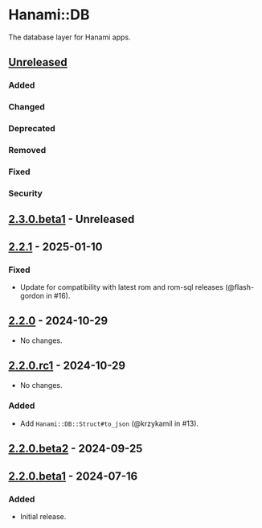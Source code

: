 # Hanami::DB

The database layer for Hanami apps.

## [Unreleased]

### Added

### Changed

### Deprecated

### Removed

### Fixed

### Security

## [2.3.0.beta1] - Unreleased

## [2.2.1] - 2025-01-10

### Fixed

- Update for compatibility with latest rom and rom-sql releases (@flash-gordon in #16).

## [2.2.0] - 2024-10-29

- No changes.

## [2.2.0.rc1] - 2024-10-29

- No changes.

### Added

- Add `Hanami::DB::Struct#to_json` (@krzykamil in #13).

## [2.2.0.beta2] - 2024-09-25

## [2.2.0.beta1] - 2024-07-16

### Added

- Initial release.

[unreleased]: https://github.com/hanami/db/compare/v2.3.0.beta1...main
[2.3.0.beta1]: https://github.com/hanami/db/compare/v2.2.1...v2.3.0.beta1
[2.2.1]: https://github.com/hanami/db/compare/v2.2.0...v2.2.1
[2.2.0]: https://github.com/hanami/db/compare/v2.2.0.rc1...v2.2.0
[2.2.0.rc1]: https://github.com/hanami/db/compare/v2.2.0.beta2...v2.2.0.rc1
[2.2.0.beta2]: https://github.com/hanami/db/compare/v2.2.0.beta1...v2.2.0.beta2
[2.2.0.beta1]: https://github.com/hanami/db/releases/tag/v2.2.0.beta1
